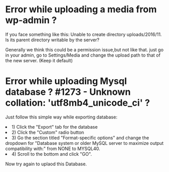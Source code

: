 <h1>Error while uploading a media from wp-admin ?</h1>
<p>If you face something like this:
Unable to create directory uploads/2016/11. Is its parent directory writable by the server?

Generally we think this could be a permission issue,but not like that.
just go in your admin, go to Settings/Media and change the upload path to that of the new server. (Keep it default)
</p>

<h1>Error while uploading Mysql database ? #1273 - Unknown collation: 'utf8mb4_unicode_ci' ?</h1>
<p>Just follow this simple way while exporting database:</p>

<li> 1) Click the "Export" tab for the database</li>

<li> 2) Click the "Custom" radio button</li>

<li> 3) Go the section titled "Format-specific options" and change the dropdown for "Database system or older MySQL server to maximize output compatibility with:" from NONE to MYSQL40.</li>

<li> 4) Scroll to the bottom and click "GO".</li>


<p>Now try again to uplaod this Database.</p>
